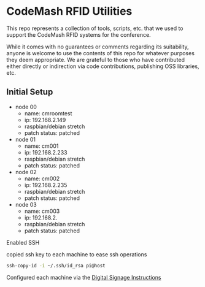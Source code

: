 # CodeMash RFID Utilities

This repo represents a collection of tools, scripts, etc. that we used to support the CodeMash RFID systems for the conference. 

While it comes with no guarantees or comments regarding its suitability, anyone is welcome to use the contents of this repo for whatever purposes they deem appropriate. We are grateful to those who have contributed either directly or indirection via code contributions, publishing OSS libraries, etc.

## Initial Setup

- node 00
  - name: cmroomtest
  - ip: 192.168.2.149
  - raspbian/debian stretch
  - patch status: patched
- node 01
  - name: cm001
  - ip: 192.168.2.233
  - raspbian/debian stretch
  - patch status: patched
- node 02
  - name: cm002
  - ip: 192.168.2.235
  - raspbian/debian stretch
  - patch status: patched
- node 03
  - name: cm003
  - ip: 192.168.2.
  - raspbian/debian stretch
  - patch status: patched

Enabled SSH

copied ssh key to each machine to ease ssh operations

```bash
ssh-copy-id -i ~/.ssh/id_rsa pi@host
```

Configured each machine via the [Digital Signage Instructions](digital-signage/README.md)

